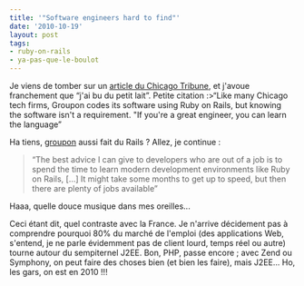 ```yaml
---
title: '"Software engineers hard to find"'
date: '2010-10-19'
layout: post
tags:
- ruby-on-rails
- ya-pas-que-le-boulot
---
```


Je viens de tomber sur un
[article du Chicago Tribune](http://www.chicagotribune.com/business/ct-biz-1017-out-technology-20101017,0,5887935.story), et j'avoue franchement que “j'ai bu du petit lait”. Petite citation :>“Like many Chicago tech firms, Groupon codes its software using Ruby on Rails, but knowing the software isn't a requirement. "If you're a great engineer, you can learn the language”

Ha tiens,
[groupon](http://www.groupon.fr/deals/lyon) aussi fait du Rails ? Allez, je continue :

>“The best advice I can give to developers who are out of a job is to spend the time to learn modern development environments like Ruby on Rails, [...] It might take some months to get up to speed, but then there are plenty of jobs available”

Haaa, quelle douce musique dans mes oreilles...

Ceci étant dit, quel contraste avec la France. Je n'arrive décidement pas à comprendre pourquoi 80% du marché de l'emploi (des applications Web, s'entend, je ne parle évidemment pas de client lourd, temps réel ou autre) tourne autour du sempiternel J2EE. Bon, PHP, passe encore ; avec Zend ou Symphony, on peut faire des choses bien (et bien les faire), mais J2EE... Ho, les gars, on est en 2010 !!!
